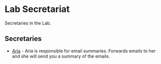 # Lab Secretariat

Secretaries in the Lab.

## Secretaries

- [Aria](./packages/aria/) - Aria is responsible for email summaries. Forwards emails to her and she will send you a summary of the emails.
